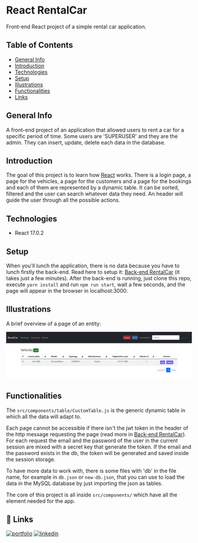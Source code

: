 
# React RentalCar

Front-end React project of a simple rental car application.

## Table of Contents

 - [General Info](#general-info)
 - [Introduction](#introduction)
 - [Technologies](#technologies)
 - [Setup](#setup)
 - [Illustrations](#illustrations)
 - [Functionalities](#functionalities)
 - [Links](#-links)
 

## General Info

A front-end project of an application that allowed users to rent a car for a specific period of time. Some users are 'SUPERUSER' and they are the admin. They can insert, update, delete each data in the database.
## Introduction

The goal of this project is to learn how [React](https://it.reactjs.org/) works. There is a login page, a page for the vehicles, a page for the customers and a page for the bookings and each of them are represented by a dynamic table. It can be sorted, filtered and the user can search whatever data they need. An header will guide the user through all the possible actions.
## Technologies
- React 17.0.2
## Setup

When you'll lunch the application, there is no data because you have to lunch firstly the back-end. Read here to setup it: [Back-end RentalCar](https://github.com/LVisir/spring-rental-car#readme) (it takes just a few minutes). After the back-end is running, just clone this repo, execute ```yarn install``` and run ```npm run start```, wait a few seconds, and the page will appear in the browser in localhost:3000.
## Illustrations

A brief overview of a page of an entity:

![](./vehicles_page.PNG)
## Functionalities

The ```src/components/table/CustomTable.js``` is the generic dynamic table in which all the data will adapt to. 

Each page cannot be accessible if there isn't the jwt token in the header of the http message requesting the page (read more in [Back-end RentalCar](https://github.com/LVisir/spring-rental-car#readme)). For each request the email and the password of the user in the current session are mixed with a secret key that generate the token. If the email and the password exists in the db, the token will be generated and saved inside the session storage.

To have more data to work with, there is some files with 'db' in the file name, for example in ```db.json``` or ```new-db.json```, that you can use to load the data in the MySQL database by just importing the json as tables.

The core of this project is all inside ```src/components/``` which have all the element needed for the app.
## 🔗 Links
[![portfolio](https://img.shields.io/badge/my_portfolio-000?style=for-the-badge&logo=ko-fi&logoColor=white)](https://github.com/LVisir)
[![linkedin](https://img.shields.io/badge/linkedin-0A66C2?style=for-the-badge&logo=linkedin&logoColor=white)](https://www.linkedin.com/in/edoardo-mariani-2903a5262/)

